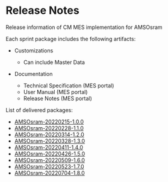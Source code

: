﻿# Release Notes

Release information of CM MES implementation for AMSOsram

Each sprint package includes the following artifacts:

- Customizations
  - Can include Master Data

- Documentation
  - Technical Specification (MES portal)
  - User Manual (MES portal)
  - Release Notes (MES portal)

List of delivered packages:
* [AMSOsram-20220215-1.0.0](/AMSOsram/releasenotes>AMSOsram-20220215-1_0_0)
* [AMSOsram-20220228-1.1.0](/AMSOsram/releasenotes>AMSOsram-20220228-1_1_0)
* [AMSOsram-20220314-1.2.0](/AMSOsram/releasenotes>AMSOsram-20220314-1.2.0)
* [AMSOsram-20220328-1.3.0](/AMSOsram/releasenotes>AMSOsram-20220328-1.3.0)
* [AMSOsram-20220411-1.4.0](/AMSOsram/releasenotes>AMSOsram-20220411-1.4.0)
* [AMSOsram-20220426-1.5.0](/AMSOsram/releasenotes>AMSOsram-20220426-1.5.0)
* [AMSOsram-20220509-1.6.0](/AMSOsram/releasenotes>AMSOsram-20220509-1.6.0)
* [AMSOsram-20220523-1.7.0](/AMSOsram/releasenotes>AMSOsram-20220523-1.7.0)
* [AMSOsram-20220704-1.8.0](/AMSOsram/releasenotes>AMSOsram-20220704-1.8.0)


